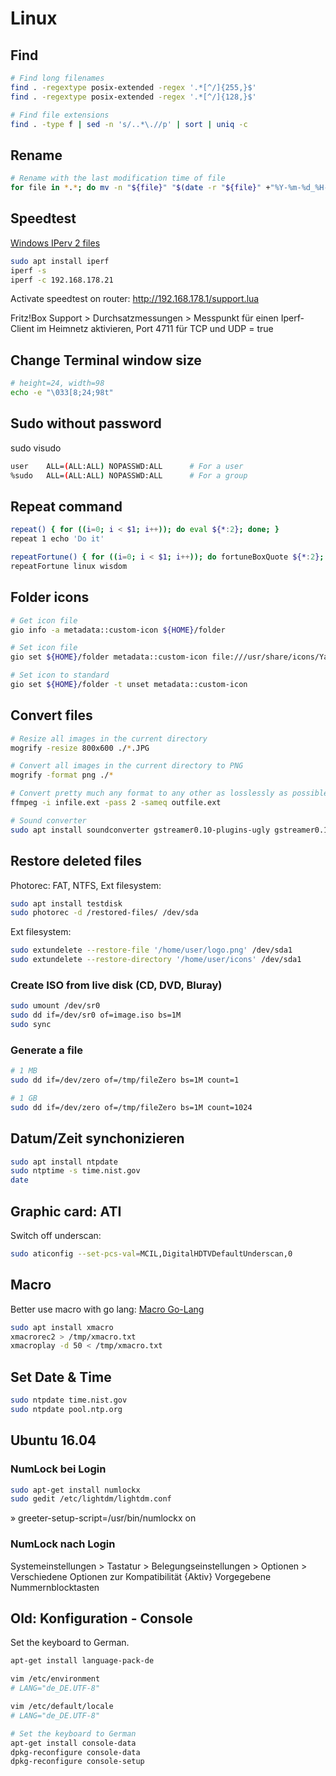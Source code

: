 # Linux

## Find

```bash
# Find long filenames
find . -regextype posix-extended -regex '.*[^/]{255,}$'
find . -regextype posix-extended -regex '.*[^/]{128,}$'

# Find file extensions
find . -type f | sed -n 's/..*\.//p' | sort | uniq -c
```

## Rename

```bash
# Rename with the last modification time of file
for file in *.*; do mv -n "${file}" "$(date -r "${file}" +"%Y-%m-%d_%H-%M-%S")_${file}"; done
```

## Speedtest

[Windows IPerv 2 files](https://sourceforge.net/projects/iperf2/files/)

```bash
sudo apt install iperf
iperf -s
iperf -c 192.168.178.21
```

Activate speedtest on router: http://192.168.178.1/support.lua

Fritz!Box Support > Durchsatzmessungen > Messpunkt für einen Iperf-Client im Heimnetz aktivieren, Port 4711 für TCP und UDP = true

## Change Terminal window size

```bash
# height=24, width=98
echo -e "\033[8;24;98t"
```

## Sudo without password

sudo visudo

```bash
user    ALL=(ALL:ALL) NOPASSWD:ALL      # For a user
%sudo   ALL=(ALL:ALL) NOPASSWD:ALL      # For a group
```

## Repeat command

```bash
repeat() { for ((i=0; i < $1; i++)); do eval ${*:2}; done; }
repeat 1 echo 'Do it'

repeatFortune() { for ((i=0; i < $1; i++)); do fortuneBoxQuote ${*:2}; done; }
repeatFortune linux wisdom
```

## Folder icons

```bash
# Get icon file
gio info -a metadata::custom-icon ${HOME}/folder

# Set icon file
gio set ${HOME}/folder metadata::custom-icon file:///usr/share/icons/Yaru/256x256/emblems/emblem-favorite.png

# Set icon to standard
gio set ${HOME}/folder -t unset metadata::custom-icon
```

## Convert files

```bash
# Resize all images in the current directory
mogrify -resize 800x600 ./*.JPG

# Convert all images in the current directory to PNG
mogrify -format png ./*

# Convert pretty much any format to any other as losslessly as possible
ffmpeg -i infile.ext -pass 2 -sameq outfile.ext

# Sound converter
sudo apt install soundconverter gstreamer0.10-plugins-ugly gstreamer0.10-ffmpeg gstreamer0.10-plugins-bad-multiverse
```

## Restore deleted files

Photorec: FAT, NTFS, Ext filesystem:

```bash
sudo apt install testdisk
sudo photorec -d /restored-files/ /dev/sda
```

Ext filesystem:

```bash
sudo extundelete --restore-file '/home/user/logo.png' /dev/sda1
sudo extundelete --restore-directory '/home/user/icons' /dev/sda1
```

### Create ISO from live disk (CD, DVD, Bluray)

```bash
sudo umount /dev/sr0
sudo dd if=/dev/sr0 of=image.iso bs=1M
sudo sync
```

### Generate a file

```bash
# 1 MB
sudo dd if=/dev/zero of=/tmp/fileZero bs=1M count=1

# 1 GB
sudo dd if=/dev/zero of=/tmp/fileZero bs=1M count=1024
```

## Datum/Zeit synchonizieren

```bash
sudo apt install ntpdate
sudo ntptime -s time.nist.gov
date
```

## Graphic card: ATI

Switch off underscan:

```bash
sudo aticonfig --set-pcs-val=MCIL,DigitalHDTVDefaultUnderscan,0
```

## Macro

Better use macro with go lang: [Macro Go-Lang](../../Programming/Binary/go-lang/macro/Macro.md)

```bash
sudo apt install xmacro
xmacrorec2 > /tmp/xmacro.txt
xmacroplay -d 50 < /tmp/xmacro.txt
```

## Set Date & Time

```bash
sudo ntpdate time.nist.gov
sudo ntpdate pool.ntp.org
```

## Ubuntu 16.04

### NumLock bei Login

```bash
sudo apt-get install numlockx
sudo gedit /etc/lightdm/lightdm.conf
```

» greeter-setup-script=/usr/bin/numlockx on

### NumLock nach Login

Systemeinstellungen > Tastatur > Belegungseinstellungen > Optionen > Verschiedene Optionen zur Kompatibilität
{Aktiv} Vorgegebene Nummernblocktasten

## Old: Konfiguration - Console

Set the keyboard to German.

```bash
apt-get install language-pack-de

vim /etc/environment
# LANG="de_DE.UTF-8"

vim /etc/default/locale
# LANG="de_DE.UTF-8"

# Set the keyboard to German
apt-get install console-data
dpkg-reconfigure console-data
dpkg-reconfigure console-setup
```
